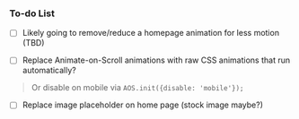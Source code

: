 ### To-do List

- [ ] Likely going to remove/reduce a homepage animation for less motion (TBD)


- [ ] Replace Animate-on-Scroll animations with raw CSS animations that run automatically?
> Or disable on mobile via ``` AOS.init({disable: 'mobile'}); ```


- [ ] Replace image placeholder on home page (stock image maybe?)
